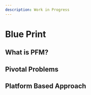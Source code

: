 ```yaml
---
description: Work in Progress
---
```


# Blue Print

## What is PFM?

## Pivotal Problems 

## Platform Based Approach

